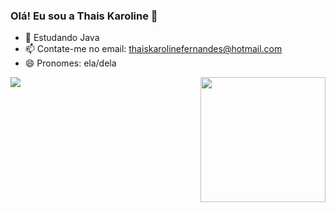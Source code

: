 ### Olá! Eu sou a Thais Karoline 👋

- 🌱 Estudando Java 
- 📫 Contate-me no email: thaiskarolinefernandes@hotmail.com
- 😄 Pronomes: ela/dela


<picture>
  <source
    srcset="https://github-readme-stats.vercel.app/api?username=thaiskaroline&show_icons=true&theme=dark"
    media="(prefers-color-scheme: dark)"
  />
  <source
    srcset="https://github-readme-stats.vercel.app/api?username=thaiskaroline&show_icons=true"
    media="(prefers-color-scheme: light), (prefers-color-scheme: no-preference)"
  />
  <img src="https://github-readme-stats.vercel.app/api?username=thaiskaroline&show_icons=true" />
</picture>
<a href="https://github.com/thaiskaroline/convoychat">
  <img height=200 align="right" src="https://github-readme-stats.vercel.app/api/top-langs/?username=thaiskaroline&layout=compact&show_icons=true&theme=dark"
    media="(prefers-color-scheme: dark)" />
</a>
